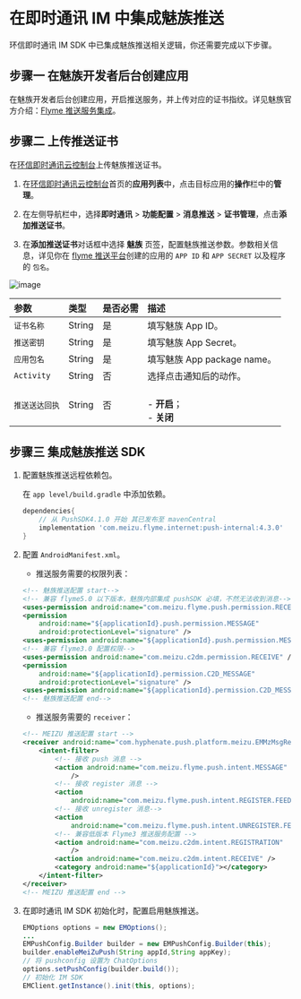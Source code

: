 # 在即时通讯 IM 中集成魅族推送

环信即时通讯 IM SDK 中已集成魅族推送相关逻辑，你还需要完成以下步骤。

## **步骤一 在魅族开发者后台创建应用**

在魅族开发者后台创建应用，开启推送服务，并上传对应的证书指纹。详见魅族官方介绍：[Flyme 推送服务集成](https://open.flyme.cn/docs?id=129)。

## **步骤二 上传推送证书**

在[环信即时通讯云控制台](https://console.easemob.com/user/login)上传魅族推送证书。

1. 在[环信即时通讯云控制台](https://console.easemob.com/user/login)首页的**应用列表**中，点击目标应用的**操作**栏中的**管理**。
   
2. 在左侧导航栏中，选择**即时通讯** > **功能配置** > **消息推送** > **证书管理**，点击**添加推送证书**。
   
3. 在**添加推送证书**对话框中选择 **魅族** 页签，配置魅族推送参数。参数相关信息，详见你在 [flyme 推送平台](https://login.flyme.cn/sso?appuri=https%3A%2F%2Fapiopen.flyme.cn%2Flogin&useruri=https%3A%2F%2Fopen.flyme.cn%3Ft%3D1722914343470&sid=node0mpa52w0llp341dncyz6wr7yi56208487&service=open&autodirct=true)创建的应用的 `APP ID` 和 `APP SECRET` 以及程序的 `包名`。

![image](/images/android/push/add_meizu_push_certificate.png)

| 参数       | 类型   | 是否必需 | 描述         |
| :--------- | :----- | :------- | :---------------- |
| `证书名称`     | String | 是     | 填写魅族 App ID。  |
| `推送密钥`     | String | 是     | 填写魅族 App Secret。|
| `应用包名`     | String | 是     | 填写魅族 App package name。   |
| `Activity`| String | 否     | 选择点击通知后的动作。  |
| `推送送达回执`     | String |  否    | <br/> - **开启**；<br/> - **关闭**   |

## **步骤三 集成魅族推送 SDK** 

1. 配置魅族推送远程依赖包。
   
   在 `app level/build.gradle` 中添加依赖。

   ```gradle
   dependencies{
       // 从 PushSDK4.1.0 开始 其已发布⾄ mavenCentral
       implementation 'com.meizu.flyme.internet:push-internal:4.3.0'
   }
   ```

2. 配置 `AndroidManifest.xml`。

   - 推送服务需要的权限列表：

   ```xml
   <!-- 魅族推送配置 start-->
   <!-- 兼容 flyme5.0 以下版本，魅族内部集成 pushSDK 必填，不然无法收到消息-->
   <uses-permission android:name="com.meizu.flyme.push.permission.RECEIVE" />
   <permission
       android:name="${applicationId}.push.permission.MESSAGE"
       android:protectionLevel="signature" />
   <uses-permission android:name="${applicationId}.push.permission.MESSAGE" />
   <!-- 兼容 flyme3.0 配置权限-->
   <uses-permission android:name="com.meizu.c2dm.permission.RECEIVE" />
   <permission
       android:name="${applicationId}.permission.C2D_MESSAGE"
       android:protectionLevel="signature" />
   <uses-permission android:name="${applicationId}.permission.C2D_MESSAGE" />
   <!-- 魅族推送配置 end-->
   ```

   - 推送服务需要的 `receiver`：

   ```xml
   <!-- MEIZU 推送配置 start -->
   <receiver android:name="com.hyphenate.push.platform.meizu.EMMzMsgReceiver">
       <intent-filter>
           <!-- 接收 push 消息 -->
           <action android:name="com.meizu.flyme.push.intent.MESSAGE"
               />
           <!-- 接收 register 消息 -->
           <action
               android:name="com.meizu.flyme.push.intent.REGISTER.FEEDBACK" />
           <!-- 接收 unregister 消息-->
           <action
               android:name="com.meizu.flyme.push.intent.UNREGISTER.FEEDBACK"/>
           <!-- 兼容低版本 Flyme3 推送服务配置 -->
           <action android:name="com.meizu.c2dm.intent.REGISTRATION"
               />
           <action android:name="com.meizu.c2dm.intent.RECEIVE" />
           <category android:name="${applicationId}"></category>
       </intent-filter>
   </receiver>
   <!-- MEIZU 推送配置 end -->
   ```

3. 在即时通讯 IM SDK 初始化时，配置启用魅族推送。

   ```Java
   EMOptions options = new EMOptions();
   ...
   EMPushConfig.Builder builder = new EMPushConfig.Builder(this);
   builder.enableMeiZuPush(String appId,String appKey);
   // 将 pushconfig 设置为 ChatOptions
   options.setPushConfig(builder.build());
   // 初始化 IM SDK
   EMClient.getInstance().init(this, options);
   ```




